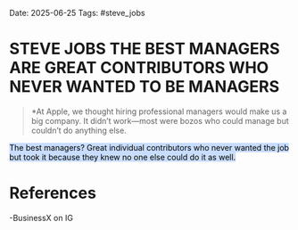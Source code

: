 Date: 2025-06-25
Tags: #steve_jobs 
# STEVE JOBS THE BEST MANAGERS ARE GREAT CONTRIBUTORS WHO NEVER WANTED TO BE MANAGERS

>*At Apple, we thought hiring professional managers would make us a big company. It didn’t work—most were bozos who could manage but couldn’t do anything else.
>
 <mark style="background: #ADCCFFA6;">The best managers? Great individual contributors who never wanted the job but took it because they knew no one else could do it as well.</mark>

# References
-BusinessX on IG 
 